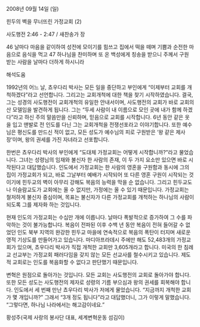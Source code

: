 2008년 09월 14일 (일)

힌두의 벽을 무너뜨린 가정교회 (2)



사도행전 2:46 - 2:47 / 새찬송가  장


46 날마다 마음을 같이하여 성전에 모이기를 힘쓰고 집에서 떡을 떼며 기쁨과 순전한 마음으로 음식을 먹고 
47 하나님을 찬미하며 또 온 백성에게 칭송을 받으니 주께서 구원 받는 사람을 날마다 더하게 하시니라

해석도움





1992년의 어느 날, 쵸우다리 박사는 모든 일을 중단하고 부인에게 “이제부터 교회를 개척하겠다”라고 선언합니다. 그리고는 교회개척에 대한 책을 찾기 시작하였습니다. 결국, 그는 성경의 사도행전이 교회개척의 유일한 안내서이며, 사도행전의 교회가 바로 교회의 산 모델임을 발견하게 됩니다. 그는 “두세 사람이 내 이름으로 모인 곳에 내가 함께 하겠다”라고 하신 주의 말씀만을 신뢰하며, 믿음으로 교회를 시작합니다. 6년 동안 같은 옷을 입고 맨발로 전 인도를 다닌 그는 교회개척을 전쟁선포라고 이야기합니다. 또한 예수님은 평신도를 만드신 적이 없고, 모든 성도가 예수님의 피로 구원받은 ‘왕 같은 제사장’이며, 왕의 권세를 가진 자녀라고 선포합니다. 

 한번은 쵸우다리 박사의 부인에게 “도대체 가정교회는 어떻게 시작합니까?”라고 물었습니다. 그녀는 성령님의 임재와 불신자 한 사람의 존재, 이 두 가지 요소만 있으면 바로 시작된다고 대답했습니다. 인도에서 가정교회는 한 사람의 영혼을 구원함과 동시에 그의 집이 가정교회가 되고, 바로 그날부터 예배가 시작되어 또 다른 영혼 구원이 시작되는 것이기에 힌두교의 벽이 아무리 강해도 복음의 능력을 막을 순 없습니다. 그리고 힌두교도나 이슬람교도가 교회에는 올 수 없지만, 가정에는 올 수 있기 때문입니다. 가정교회는 철저하게 불신자 중심이며, 목표는 불신자가 다른 가정교회를 개척하는 하나님의 사람이 되도록 그를 제자화 하는 것입니다. 

 현재 인도의 가정교회는 수십만 개에 이릅니다. 날마다 폭발적으로 증가하여 그 수를 파악하는 것이 불가능합니다. 복음이 전파된 이후 수백 년 동안 복음이 전혀 들어갈 수 없었던 인도 북부 지역의 완강한 힌두교 마을에 연속적으로 복음의 폭탄이 터지며 새로운 영적 기상도를 만들어가고 있습니다. 마디아프라데시 주에만 해도 52,483개의 가정교회가 있으며, 쵸우다리 박사가 직접 개척한 교회만 3,605개라고 합니다. 미국의 한 침례교 선교부는 가정교회 패러다임을 갖지 않는 모든 선교사를 철수시키고 있습니다. 제도적 교회로는 인도를 복음화할 수 없다고 판단했기 때문입니다.  

 변혁은 원점으로 돌아가는 것입니다. 모든 교회는 사도행전의 교회로 돌아가야 합니다. 또한 모든 성도는 사도행전의 제자로 성령의 기름 부으심과 왕의 권세를 회복해야 합니다. 인도에서 세 번째 만난 쵸우다리 박사가 저에게 물었습니다. “지금까지 개척한 교회가 몇 개입니까?” 그래서 “3개 정도 됩니다”라고 대답했더니, 그가 이렇게 말했습니다. “그렇다면, 하나님 나라에서는 해고감이네요.”

황성주(국제 사랑의 봉사단 대표, 세계변혁운동 섬김이)